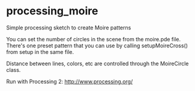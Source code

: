 processing_moire
================

Simple processing sketch to create Moire patterns

You can set the number of circles in the scene from the moire.pde file. There's one preset pattern that you can use by calling setupMoireCross() from setup in the same file.

Distance between lines, colors, etc are controlled through the MoireCircle class.

Run with Processing 2: http://www.processing.org/
